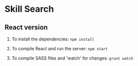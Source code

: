 # Skill Search #

## React version

1. To install the dependencies:
`npm install`

2. To compile React and run the server:
`npm start`

3. To compile SASS files and 'watch' for changes:
`grunt watch`
